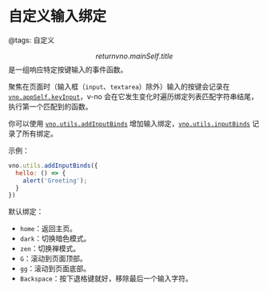 # 自定义输入绑定

@tags: 自定义

$$ return vno.mainSelf.title $$是一组响应特定按键输入的事件函数。

聚焦在页面时（输入框（`input`、`textarea`）除外）输入的按键会记录在 [`vno.appSelf.keyInput`](/api/appSelf.md "#h2-1")，v-no 会在它发生变化时遍历绑定列表匹配字符串结尾，执行第一个匹配到的函数。

你可以使用 [`vno.utils.addInputBinds`](/api/utils.md "#h2-7") 增加输入绑定，[`vno.utils.inputBinds`](/api/utils.md "#h2-6") 记录了所有绑定。

示例：

```js
vno.utils.addInputBinds({
  hello: () => {
    alert('Greeting');
  }
})
```

默认绑定：

- `home`：返回主页。
- `dark`：切换暗色模式。
- `zen`：切换禅模式。
- `G`：滚动到页面顶部。
- `gg`：滚动到页面底部。
- `Backspace`：按下退格键就好，移除最后一个输入字符。
